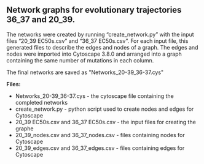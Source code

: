 ## Network graphs for evolutionary trajectories 36_37 and 20_39.

The networks were created by running “create_network.py” with the input files “20_39 EC50s.csv” and “36_37 EC50s.csv”. For each input file, this generated files to describe the edges and nodes of a graph. The edges and nodes were imported into Cytoscape 3.8.0 and arranged into a graph containing the same number of mutations in each column. 

The final networks are saved as "Networks_20-39_36-37.cys"

**Files:**
* Networks_20-39_36-37.cys - the cytoscape file containing the completed networks
* create_network.py - python script used to create nodes and edges for Cytoscape
* 20_39 EC50s.csv and 36_37 EC50s.csv - the input files for creating the graphe
* 20_39_nodes.csv and 36_37_nodes.csv - files containing nodes for Cytoscape
* 20_39_edges.csv and 36_37_edges.csv - files containing edges for Cytoscape
